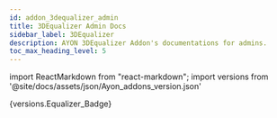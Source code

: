 ```yaml
---
id: addon_3dequalizer_admin
title: 3DEqualizer Admin Docs
sidebar_label: 3DEqualizer
description: AYON 3DEqualizer Addon's documentations for admins.
toc_max_heading_level: 5
---
```


import ReactMarkdown from "react-markdown";
import versions from '@site/docs/assets/json/Ayon_addons_version.json'

<ReactMarkdown>
{versions.Equalizer_Badge}
</ReactMarkdown>
